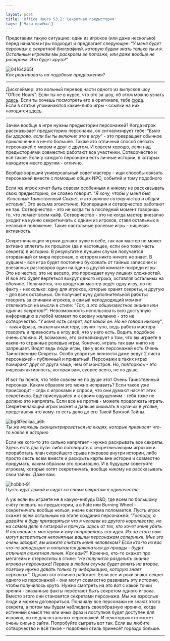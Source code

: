 ```yaml
---

layout: post
title: 'Office Hours 53.2: Секретная предыстория'
tags: ['Часы приёма']
---
```


Представим такую ситуацию: один из игроков (или даже несколько) перед началом игры подходит и предлагает следующее: “_У меня будет персонаж с секретной биографией, которую будем знать только ты и я. Остальным игрокам мы раскроем её попозже, или даже вообще не раскроем. Это будет круто!_”



![04164265f](https://wunderwaffla.files.wordpress.com/2017/12/04164265f.jpg)  
_Как реагировать на подобные предложения?_











* * *





Дисклеймер: это вольный перевод части одного из выпусков шоу "Office Hours". Если ты не в курсе, что это за шоу, об этом можно узнать [здесь](https://rpgbasement.xyz/2017-03-21-o_o_wtf/). Если ты хочешь посмотреть его в оригинале, тебе [сюда](https://www.youtube.com/playlist?list=PLAmPx8nWedFVGdrP2JmcYzdvZC8sWV5b4).  
Если в статье упоминаются какие-либо игры - ссылки на них находятся [здесь](https://rpgbasement.xyz/2017-07-08-o_o_b_s/).





* * *



Зачем вообще в игре нужны предыстории персонажей? Когда игрок рассказывает предысторию персонажа, он сигнализирует тебе: “_Было бы здорово, если бы ты включил это в игру_” - это превращает обычное приключение в нечто большее. Также это отличный способ связать персонажей с миром и друг с другом. И совсем хорошо, если над предысториями совместно работают все участники. Сотворчество и всё такое. Если у каждого персонажа есть личные истории, в которых находится место другим - отлично. 



Вообще хороший универсальный совет мастеру - ищи способы связать персонажей вместе с помощью общих NPC, событий и тому подобного



Если же игрок хочет быть совсем особенным и никому не рассказывать свою предысторию, он словно говорит: “_Я хочу, чтобы у меня был  Классный Таинственный Секрет, и это важнее сотворчества и общей истории_”. Это весьма эгоистично. Кооперация и сотворчество работают не так. Сотворчество - это не когда ты в последний момент говоришь то, что ломает всем кайф. Сотворчество - это не когда мастер внезапно уходит на кухню секретничать с одним из игроков, ставя остальных в неловкое положение. Такие настольные ролевые игры - нишевая активность.

Секретничающие игроки делают хуже и себе, так как мастер не может активно вплетать их прошлое (да и настоящее, если оно тоже часть секрета) в историю. В результате в лучшем случае получается оторванный от мира персонаж, о котором никто ничего не знает. В худшем - вся игра будет постоянно буксовать от тайных записочек и внезапных разговоров один на один в другой комнате посреди игры. Это не честно, это не весело, это порождает кучу лишних сложностей. И всё это будет вертеться вокруг одного игрока, оставляя остальных на обочине. Получается, что вроде как мастер ведёт одну игру, но по факту - несколько: одну для игроков, которые хранят секреты, и другую - для всех остальных. Он получает кучу дополнительной работы: говорить за спинами игроков, в самый неподходящий момент отвлекаться на мысли в стиле: “_Так, а это общеизвестное знание или один из секретов?_”. Невозможность использовать всю доступную информацию в любой момент по своему желанию - это не сотворчество. “_У меня есть секрет, вот какой он. Но не говори никому_”, - такая фраза, сказанная мастеру, звучит тупо, ведь работа мастера - говорить и привносить в игру всё, что у него есть.
Водить подобное очень сложно. И, возможно, это сигнализирует о том, что вы играете в какие-то странные ролевые игры. Конечно, играть так вам никто не запрещает. Водят ведь люди игры, где у всех персонажей есть Очень Таинственные Секреты. Особо упоротые личности даже ведут 2 листа персонажей - публичный и приватный. Персонажи в таких играх помирают друг от друга чаще, чем от монстров. Но, повторюсь - это нишевая активность, которая вам, скорее всего, не по душе.

И вот ты понял, что тебе совсем не по душе этот Очень Таинственный персонаж. Каким образом это можно исправить? Если такое уже происходит - сядь с игроками и спроси, что они думают насчёт этих секретиков. Ещё прислушайся и к своим ощущениям - тебя тоже не должно это напрягать. Если все не против - можете продолжать играть. Секретничающий игрок может и дальше хихикать в кулачок в уголке, представляя что кому-то есть дело до его Такой Важной Тайны.



![bg8l7ediiaa_a6h](https://wunderwaffla.files.wordpress.com/2017/12/bg8l7ediiaa_a6h.png)  
_Ты же можешь сконцентрироваться на людях, которые привносят что-то новое в историю_



Если же кого-то это сильно напрягает - нужно раскрывать все секреты. Здесь есть два пути: либо поговорить с секретничающим игроком и проработать план скорейшего срыва покровов внутри истории, либо просто сесть всем вместе и раскрыть карты вне истории и совместно придумать, каким образом это произошло. И в будущем советуйте игрокам, которые хотят секретничать, вообще никому не рассказывать свои тайны. Даже вам. 



![hobbit-91](https://wunderwaffla.files.wordpress.com/2017/12/hobbit-91.jpg)  
_Пусть идут домой и сидят со своим секретом в одиночестве_



А уж если вы играете не в какую-нибудь D&D, где всем по большому счёту плевать на предыстории, а в Fate или Burning Wheel - секретничать вообще нельзя, иначе система поломается. Пусть игрок скажет всем остальным на этапе создания персонажей: ”_Господа, а давайте я буду притворяться что я человек из другого королевства, но на самом деле я гитзерай и прячусь здесь от тех, кто хочет меня убить. Я поговорил с мастером и ему понравилась эта идея. Из-за этого нам могут встретиться непонятные вашим персонажам соперники. Мне это очень заходит, вы можете считать меня человеком? Если кто-то из вас что-то заподозрит и попытается докопаться до правды - будет отличная сюжетная линия. Как вам?_”. Конечно, кто-то скажет про метагейм и стереотипы в стиле: “_Не получится разделить знание игрока и персонажа! Первое в любом случае будет влиять на второе, поэтому нужно давать только ту информацию, которую знает персонаж_”. Однако это отлично работает. Если все игроки знают секрет одного из персонажей - они могут совместно развивать эту историю, чтобы получилось круто. Нужно смотреть на это вот с какой точки зрения - сказанные факты перестают быть секретом одного игрока. Вместо этого они становятся секретами персонажа. Мы же взрослые люди и можем договориться. Поначалу все персонажи не знают этого секрета, а потом мы будем наблюдать своеобразную иронию, когда истинный смысл тех или иных фраз и поступков будет доступен для игроков, но не для остальных персонажей. И некоторым это может очень сильно зайти. Попробуйте сыграть вот так. Если вы любите сотворчество и всё такое - подобный стиль принесёт гораздо больше.



* * *











